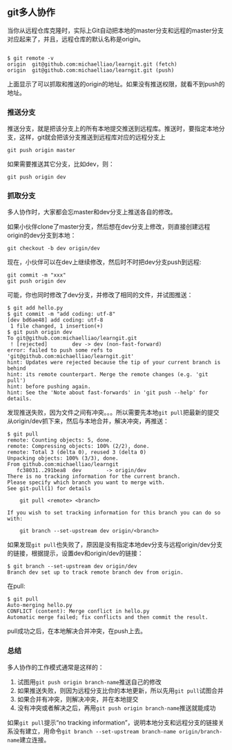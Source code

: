## git多人协作


当你从远程仓库克隆时，实际上Git自动把本地的master分支和远程的master分支对应起来了，并且，远程仓库的默认名称是origin。


````

$ git remote -v
origin  git@github.com:michaelliao/learngit.git (fetch)
origin  git@github.com:michaelliao/learngit.git (push)

````
上面显示了可以抓取和推送的origin的地址。如果没有推送权限，就看不到push的地址。

### 推送分支
推送分支，就是把该分支上的所有本地提交推送到远程库。推送时，要指定本地分支，这样，git就会把该分支推送到远程库对应的远程分支上

````
git push origin master
````
如果需要推送其它分支，比如dev，则：

````
git push origin dev
````	


### 抓取分支
多人协作时，大家都会忘master和dev分支上推送各自的修改。

如果小伙伴clone了master分支，然后想在dev分支上修改，则直接创建远程origin的dev分支到本地：

````
git checkout -b dev origin/dev
````

现在，小伙伴可以在dev上继续修改，然后时不时把dev分支push到远程:

````
git commit -m "xxx"
git push origin dev
````

可能，你也同时修改了dev分支，并修改了相同的文件，并试图推送：

````
$ git add hello.py 
$ git commit -m "add coding: utf-8"
[dev bd6ae48] add coding: utf-8
 1 file changed, 1 insertion(+)
$ git push origin dev
To git@github.com:michaelliao/learngit.git
 ! [rejected]        dev -> dev (non-fast-forward)
error: failed to push some refs to 'git@github.com:michaelliao/learngit.git'
hint: Updates were rejected because the tip of your current branch is behind
hint: its remote counterpart. Merge the remote changes (e.g. 'git pull')
hint: before pushing again.
hint: See the 'Note about fast-forwards' in 'git push --help' for details.
````

发现推送失败，因为文件之间有冲突。。。所以需要先本地`git pull`把最新的提交从origin/dev抓下来，然后与本地合并，解决冲突，再推送：

````
$ git pull
remote: Counting objects: 5, done.
remote: Compressing objects: 100% (2/2), done.
remote: Total 3 (delta 0), reused 3 (delta 0)
Unpacking objects: 100% (3/3), done.
From github.com:michaelliao/learngit
   fc38031..291bea8  dev        -> origin/dev
There is no tracking information for the current branch.
Please specify which branch you want to merge with.
See git-pull(1) for details

    git pull <remote> <branch>

If you wish to set tracking information for this branch you can do so with:

    git branch --set-upstream dev origin/<branch>
````

如果发现`git pull`也失败了，原因是没有指定本地dev分支与远程origin/dev分支的链接，根据提示，设置dev和origin/dev的链接：

````
$ git branch --set-upstream dev origin/dev
Branch dev set up to track remote branch dev from origin.
````
在pull:

````
$ git pull
Auto-merging hello.py
CONFLICT (content): Merge conflict in hello.py
Automatic merge failed; fix conflicts and then commit the result.
````
pull成功之后，在本地解决合并冲突，在push上去。


### 总结
多人协作的工作模式通常是这样的：

1. 试图用`git push origin branch-name`推送自己的修改
2. 如果推送失败，则因为远程分支比你的本地更新，所以先用`git pull`试图合并
3. 如果合并有冲突，则解决冲突，并在本地提交
4. 没有冲突或者解决之后，再用`git push origin branch-name`推送就能成功

如果`git pull`提示“no tracking information”，说明本地分支和远程分支的链接关系没有建立，用命令`git branch --set-upstream branch-name origin/branch-name`建立连接。














